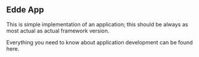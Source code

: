 ## Edde App

This is simple implementation of an application; this should be always as most actual as actual framework
version.

Everything you need to know about application development can be found here.

